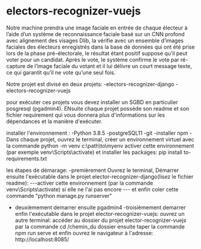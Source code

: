# electors-recognizer-vuejs

Notre machine prendra une image faciale en entrée de chaque électeur à l’aide d’un système de reconnaissance faciale basé sur un CNN profond avec alignement des visages Dlib, la vérifie avec un ensemble d’images faciales des électeurs enregistrés dans la base de données qui ont été prise lors de la phase pré-électorale, le résultat étant positif suppose qu’il peut voter pour un candidat. Après le vote, le système confirme le vote par ré-capture de l’image faciale du votant et il lui délivre un court message texte, ce qui garantit qu’il ne vote qu’une seul fois.


Notre projet est divisé en deux projets:
-electors-recognizer-django
-electors-recognizer-vuejs

pour exécuter ces projets vous devez installer un SGBD en particulier posgresql (pgadmin4). ENsuite chaque projet possède son readme et son fichier requirement qui vous donnera plus d'informations sur les dépendances et la manière d'exécuter.

installer l'environnement :
-Python 3.8.5
-postgreSQL11
-git
-installer npm
-Dans chaque projet, ouvrez le terminal, créer un environnement virtuel avec la commande python -m venv c:\path\to\myenv 
	activer cette environnement (par exemple venv\Scripts\activate) et installer les packages: pip install to-requirements.txt





les étapes de démarage:
-premièrement Ouvrez le terminal, Démarrer ensuite l'exécutable dans le projet elector-recognizer-django(lisez le fichier readme):
---activer cette environnement (par la commande venv\Scripts\activate) si elle ne l'ai pas encore
--- et enfin coler cette commande "python manage.py runserver"
- deuxièmement demarrer ensuite pgadmin4
-troisièmement demarrer enfin l'exécutable dans le projet elector-recognizer-vuejs: 
ouvrez un autre terminal: accéder au dossier du projet elector-recognizer-vuejs par la commande cd /chemin_du dossier
ensuite taper la commande  npm run serve
et enfin ouvrez le navigateur à l'adresse: http://localhost:8085/


